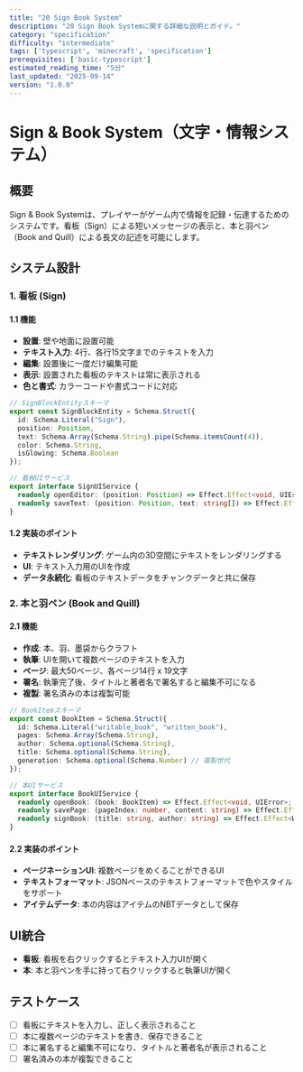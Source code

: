 ```yaml
---
title: "20 Sign Book System"
description: "20 Sign Book Systemに関する詳細な説明とガイド。"
category: "specification"
difficulty: "intermediate"
tags: ['typescript', 'minecraft', 'specification']
prerequisites: ['basic-typescript']
estimated_reading_time: "5分"
last_updated: "2025-09-14"
version: "1.0.0"
---
```


# Sign & Book System（文字・情報システム）

## 概要

Sign & Book Systemは、プレイヤーがゲーム内で情報を記録・伝達するためのシステムです。看板（Sign）による短いメッセージの表示と、本と羽ペン（Book and Quill）による長文の記述を可能にします。

## システム設計

### 1. 看板 (Sign)

#### 1.1 機能
- **設置**: 壁や地面に設置可能
- **テキスト入力**: 4行、各行15文字までのテキストを入力
- **編集**: 設置後に一度だけ編集可能
- **表示**: 設置された看板のテキストは常に表示される
- **色と書式**: カラーコードや書式コードに対応

```typescript
// SignBlockEntityスキーマ
export const SignBlockEntity = Schema.Struct({
  id: Schema.Literal("Sign"),
  position: Position,
  text: Schema.Array(Schema.String).pipe(Schema.itemsCount(4)),
  color: Schema.String,
  isGlowing: Schema.Boolean
});

// 看板UIサービス
export interface SignUIService {
  readonly openEditor: (position: Position) => Effect.Effect<void, UIError>;
  readonly saveText: (position: Position, text: string[]) => Effect.Effect<void, WorldError>;
}
```

#### 1.2 実装のポイント
- **テキストレンダリング**: ゲーム内の3D空間にテキストをレンダリングする
- **UI**: テキスト入力用のUIを作成
- **データ永続化**: 看板のテキストデータをチャンクデータと共に保存

### 2. 本と羽ペン (Book and Quill)

#### 2.1 機能
- **作成**: 本、羽、墨袋からクラフト
- **執筆**: UIを開いて複数ページのテキストを入力
- **ページ**: 最大50ページ、各ページ14行 x 19文字
- **署名**: 執筆完了後、タイトルと著者名で署名すると編集不可になる
- **複製**: 署名済みの本は複製可能

```typescript
// BookItemスキーマ
export const BookItem = Schema.Struct({
  id: Schema.Literal("writable_book", "written_book"),
  pages: Schema.Array(Schema.String),
  author: Schema.optional(Schema.String),
  title: Schema.optional(Schema.String),
  generation: Schema.optional(Schema.Number) // 複製世代
});

// 本UIサービス
export interface BookUIService {
  readonly openBook: (book: BookItem) => Effect.Effect<void, UIError>;
  readonly savePage: (pageIndex: number, content: string) => Effect.Effect<void, InventoryError>;
  readonly signBook: (title: string, author: string) => Effect.Effect<WrittenBook, InventoryError>;
}
```

#### 2.2 実装のポイント
- **ページネーションUI**: 複数ページをめくることができるUI
- **テキストフォーマット**: JSONベースのテキストフォーマットで色やスタイルをサポート
- **アイテムデータ**: 本の内容はアイテムのNBTデータとして保存

## UI統合

- **看板**: 看板を右クリックするとテキスト入力UIが開く
- **本**: 本と羽ペンを手に持って右クリックすると執筆UIが開く

## テストケース

- [ ] 看板にテキストを入力し、正しく表示されること
- [ ] 本に複数ページのテキストを書き、保存できること
- [ ] 本に署名すると編集不可になり、タイトルと著者名が表示されること
- [ ] 署名済みの本が複製できること
